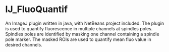 # IJ_FluoQuantif #

An ImageJ plugin written in java, with NetBeans project included. 
The plugin is used to quantify fluorescence in multiple channels at spindles poles. 
Spindles poles are identified by masking one channel containing a spindle pole marker. 
The masked ROIs are used to quantify mean fluo value in desired channels. 
